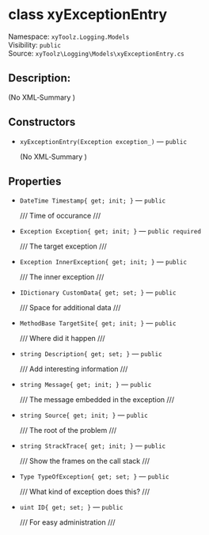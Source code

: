 # class xyExceptionEntry

Namespace: `xyToolz.Logging.Models`  
Visibility: `public`  
Source: `xyToolz\Logging\Models\xyExceptionEntry.cs`

## Description:

(No XML‑Summary )

## Constructors

- `xyExceptionEntry(Exception exception_)` — `public`
  
  (No XML‑Summary )

## Properties

- `DateTime Timestamp{ get; init; }` — `public`
  
  /// Time of occurance
        ///
- `Exception Exception{ get; init; }` — `public required`
  
  /// The target exception
        ///
- `Exception InnerException{ get; init; }` — `public`
  
  /// The inner exception
        ///
- `IDictionary CustomData{ get; set; }` — `public`
  
  /// Space for additional data
        ///
- `MethodBase TargetSite{ get; init; }` — `public`
  
  /// Where did it happen
        ///
- `string Description{ get; set; }` — `public`
  
  /// Add interesting information
        ///
- `string Message{ get; init; }` — `public`
  
  /// The message embedded in the exception
        ///
- `string Source{ get; init; }` — `public`
  
  /// The root of the problem
        ///
- `string StrackTrace{ get; init; }` — `public`
  
  /// Show the frames on the call stack
        ///
- `Type TypeOfException{ get; set; }` — `public`
  
  /// What kind of exception does this?
        ///
- `uint ID{ get; set; }` — `public`
  
  /// For easy administration
        ///

